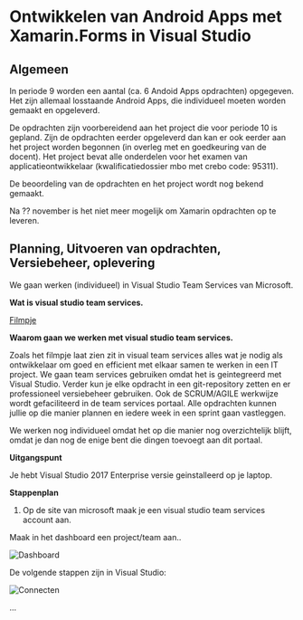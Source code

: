# Ontwikkelen van Android Apps met Xamarin.Forms in Visual Studio

## Algemeen

In periode 9 worden een aantal (ca. 6 Andoid Apps opdrachten) opgegeven. Het zijn allemaal losstaande Android Apps, die individueel moeten worden gemaakt en opgeleverd.

De opdrachten zijn voorbereidend aan het project die voor periode 10 is gepland. Zijn de opdrachten eerder opgeleverd dan kan er ook eerder aan het project worden begonnen (in overleg met en goedkeuring van de docent). Het project bevat alle onderdelen voor het examen van applicatieontwikkelaar (kwalificatiedossier mbo met crebo code: 95311).

De beoordeling van de opdrachten en het project wordt nog bekend gemaakt.

Na ?? november is het niet meer mogelijk om Xamarin opdrachten op te leveren.

## Planning, Uitvoeren van opdrachten, Versiebeheer, oplevering

We gaan werken (individueel) in Visual Studio Team Services van Microsoft.

__Wat is visual studio team services.__

[Filmpje](https://www.visualstudio.com/team-services/)

__Waarom gaan we werken met visual studio team services.__

Zoals het filmpje laat zien zit in visual team services alles wat je nodig als ontwikkelaar om goed en efficient met elkaar samen te werken in een IT project.
We gaan team services gebruiken omdat het is geintegreerd met Visual Studio.
Verder kun je elke opdracht in een git-repository zetten en er professioneel versiebeheer gebruiken.
Ook de SCRUM/AGILE werkwijze wordt gefaciliteerd in de team services portaal. Alle opdrachten kunnen jullie op die manier plannen en iedere week in een sprint gaan vastleggen.

 We werken nog individueel omdat het op die manier nog overzichtelijk blijft, omdat je dan nog de enige bent die dingen toevoegt aan dit portaal.
 
__Uitgangspunt__

Je hebt Visual Studio 2017 Enterprise versie geinstalleerd op je laptop.

__Stappenplan__

1. Op de site van microsoft maak je een visual studio team services account aan.

Maak in het dashboard een project/team aan..

![Dashboard](https://github.com/ictacademiekw1c/opdrachten-repository/blob/master/xamarin/images/dashboardmts.png?raw=true)


De volgende stappen zijn in Visual Studio:

![Connecten](https://github.com/ictacademiekw1c/opdrachten-repository/blob/master/xamarin/images/connectmts.png?raw=true)

...